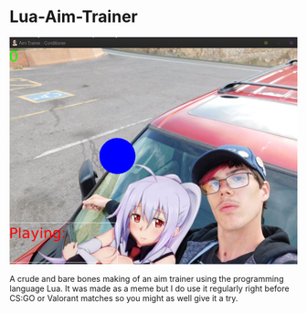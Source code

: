 # Lua-Aim-Trainer
![](/docs/screenshot.png?raw=true)

A crude and bare bones making of an aim trainer using the programming language Lua. It was made as a meme but I do use it regularly right before CS:GO or Valorant matches so you might as well give it a try.
